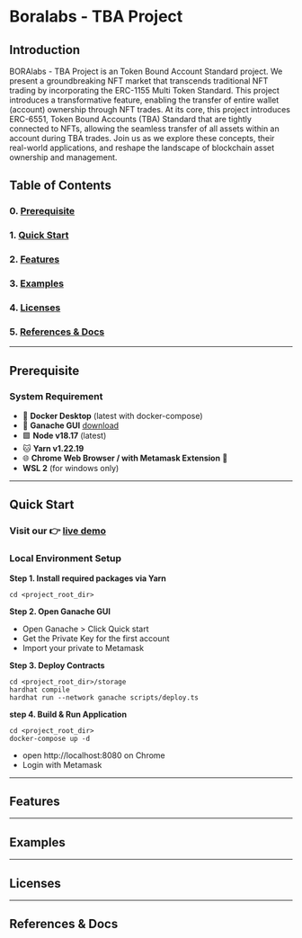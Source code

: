 # Boralabs - TBA Project

## Introduction

BORAlabs - TBA Project is an Token Bound Account Standard project. We present a groundbreaking NFT market that
transcends traditional NFT trading by incorporating the ERC-1155 Multi Token Standard. This project introduces a
transformative feature, enabling the transfer of entire wallet (account) ownership through NFT trades. At its core, this
project introduces ERC-6551, Token Bound Accounts (TBA) Standard that are tightly connected to NFTs, allowing the
seamless transfer of all assets within an account during TBA trades. Join us as we explore these concepts, their
real-world applications, and reshape the landscape of blockchain asset ownership and management.

## Table of Contents

### 0. [Prerequisite](#prerequisite)

### 1. [Quick Start](#quick-start)

### 2. [Features](#features)

### 3. [Examples](#examples)

### 4. [Licenses](#licenses)

### 5. [References & Docs](#references---docs)

---

## Prerequisite

### System Requirement

- 🐳 **Docker Desktop** (latest with docker-compose)
- 🥮 **Ganache GUI** [download](https://trufflesuite.com/ganache/)
- 🟩 **Node v18.17** (latest)
- 🐱 **Yarn v1.22.19**
- 🌐 **Chrome Web Browser / with Metamask Extension** 🦊
- **WSL 2** (for windows only)
---

## Quick Start

### Visit our 👉 [live demo]()

### Local Environment Setup

**Step 1. Install required packages via Yarn**</br>
```shell
cd <project_root_dir>

```

**Step 2. Open Ganache GUI** </br>
- Open Ganache > Click Quick start
- Get the Private Key for the first account
- Import your private to Metamask


**Step 3. Deploy Contracts** </br>
```shell
cd <project_root_dir>/storage
hardhat compile
hardhat run --network ganache scripts/deploy.ts
```

**step 4. Build & Run Application**
```shell
cd <project_root_dir>
docker-compose up -d
```
- open http://localhost:8080 on Chrome
- Login with Metamask

---
## Features

---

## Examples

---

## Licenses

---

## References & Docs

